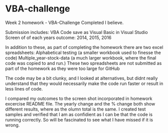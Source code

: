 # VBA-challenge

Week 2 homework - VBA-Challenge Completed I believe.

Submission includes:
      VBA Code save as Visual Basic in Visual Studio
      Screen of of each years outcome: 2014, 2015, 2016

In addition to these, as part of completing the homework there are two excel spreadsheets:
      Alphabetical testing (a smaller workbook used to finesse the code)
      Multiple_year-stock-data (a much larger workbook, where the final code was copied to and run.)
      These two spreadsheets are not submitted as part of the homework as they were too large for GitHub

The code may be a bit clunky, and I looked at alternatives, but didnt really understand that they would necessarily make the code run faster or result in less lines of code.

I compared my outcomes to the screen shot incorporated in homework excercise README file. The yearly change and the % change both show different results, where as the olumn total is the same. I created test samples and verified that I am as confidient as I can be that the code is running correctly. So will be fascinated to see what I have missed if it is wrong.